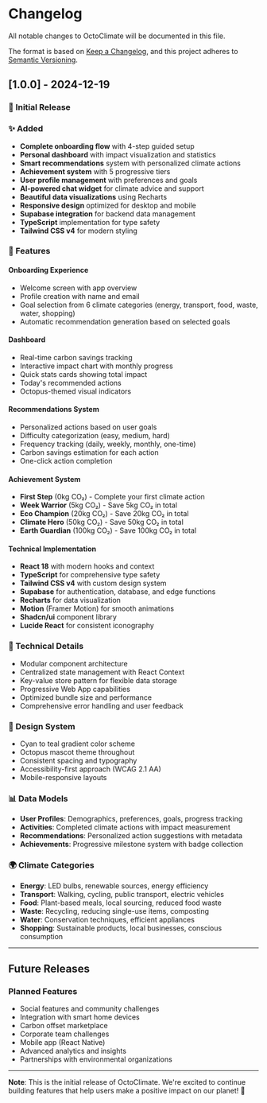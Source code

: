 # Changelog

All notable changes to OctoClimate will be documented in this file.

The format is based on [Keep a Changelog](https://keepachangelog.com/en/1.0.0/),
and this project adheres to [Semantic Versioning](https://semver.org/spec/v2.0.0.html).

## [1.0.0] - 2024-12-19

### 🎉 Initial Release

### ✨ Added
- **Complete onboarding flow** with 4-step guided setup
- **Personal dashboard** with impact visualization and statistics
- **Smart recommendations** system with personalized climate actions
- **Achievement system** with 5 progressive tiers
- **User profile management** with preferences and goals
- **AI-powered chat widget** for climate advice and support
- **Beautiful data visualizations** using Recharts
- **Responsive design** optimized for desktop and mobile
- **Supabase integration** for backend data management
- **TypeScript** implementation for type safety
- **Tailwind CSS v4** for modern styling

### 🎯 Features

#### Onboarding Experience
- Welcome screen with app overview
- Profile creation with name and email
- Goal selection from 6 climate categories (energy, transport, food, waste, water, shopping)
- Automatic recommendation generation based on selected goals

#### Dashboard
- Real-time carbon savings tracking
- Interactive impact chart with monthly progress
- Quick stats cards showing total impact
- Today's recommended actions
- Octopus-themed visual indicators

#### Recommendations System
- Personalized actions based on user goals
- Difficulty categorization (easy, medium, hard)
- Frequency tracking (daily, weekly, monthly, one-time)
- Carbon savings estimation for each action
- One-click action completion

#### Achievement System
- **First Step** (0kg CO₂) - Complete your first climate action
- **Week Warrior** (5kg CO₂) - Save 5kg CO₂ in total
- **Eco Champion** (20kg CO₂) - Save 20kg CO₂ in total
- **Climate Hero** (50kg CO₂) - Save 50kg CO₂ in total
- **Earth Guardian** (100kg CO₂) - Save 100kg CO₂ in total

#### Technical Implementation
- **React 18** with modern hooks and context
- **TypeScript** for comprehensive type safety
- **Tailwind CSS v4** with custom design system
- **Supabase** for authentication, database, and edge functions
- **Recharts** for data visualization
- **Motion** (Framer Motion) for smooth animations
- **Shadcn/ui** component library
- **Lucide React** for consistent iconography

### 🔧 Technical Details
- Modular component architecture
- Centralized state management with React Context
- Key-value store pattern for flexible data storage
- Progressive Web App capabilities
- Optimized bundle size and performance
- Comprehensive error handling and user feedback

### 🎨 Design System
- Cyan to teal gradient color scheme
- Octopus mascot theme throughout
- Consistent spacing and typography
- Accessibility-first approach (WCAG 2.1 AA)
- Mobile-responsive layouts

### 📊 Data Models
- **User Profiles**: Demographics, preferences, goals, progress tracking
- **Activities**: Completed climate actions with impact measurement
- **Recommendations**: Personalized action suggestions with metadata
- **Achievements**: Progressive milestone system with badge collection

### 🌍 Climate Categories
- **Energy**: LED bulbs, renewable sources, energy efficiency
- **Transport**: Walking, cycling, public transport, electric vehicles
- **Food**: Plant-based meals, local sourcing, reduced food waste
- **Waste**: Recycling, reducing single-use items, composting
- **Water**: Conservation techniques, efficient appliances
- **Shopping**: Sustainable products, local businesses, conscious consumption

---

## Future Releases

### Planned Features
- Social features and community challenges
- Integration with smart home devices
- Carbon offset marketplace
- Corporate team challenges
- Mobile app (React Native)
- Advanced analytics and insights
- Partnerships with environmental organizations

---

**Note**: This is the initial release of OctoClimate. We're excited to continue building features that help users make a positive impact on our planet! 🌱